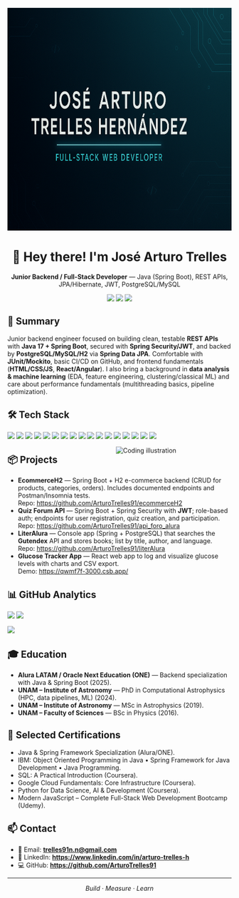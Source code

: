 <!-- Optional banner (recommended size: 1584×396) -->
<p align="center">
  <img src="assets/banner.png" alt="José Arturo Trelles — Backend / Full-Stack Developer" width="600" height = "500">
</p>

<h1 align="center">👋 Hey there! I'm José Arturo Trelles</h1>
<p align="center">
  <b>Junior Backend / Full-Stack Developer</b> — Java (Spring Boot), REST APIs, JPA/Hibernate, JWT, PostgreSQL/MySQL
</p>

<p align="center">
  <a href="mailto:trelles91n.n@gmail.com"><img src="https://img.shields.io/badge/Email-Contact-1f6feb?logo=gmail&logoColor=white"></a>
  <a href="https://www.linkedin.com/in/arturo-trelles-h"><img src="https://img.shields.io/badge/LinkedIn-Profile-0a66c2?logo=linkedin&logoColor=white"></a>
  <a href="https://github.com/ArturoTrelles91"><img src="https://img.shields.io/badge/GitHub-ArturoTrelles91-111?logo=github"></a>
</p>

## 🚀 Summary
Junior backend engineer focused on building clean, testable **REST APIs** with **Java 17 + Spring Boot**, secured with **Spring Security/JWT**, and backed by **PostgreSQL/MySQL/H2** via **Spring Data JPA**. Comfortable with **JUnit/Mockito**, basic CI/CD on GitHub, and frontend fundamentals (**HTML/CSS/JS**, **React/Angular**). I also bring a background in **data analysis & machine learning** (EDA, feature engineering, clustering/classical ML) and care about performance fundamentals (multithreading basics, pipeline optimization).

## 🛠 Tech Stack
<p>
  <img src="https://img.shields.io/badge/Java-007396?logo=java&logoColor=white">
  <img src="https://img.shields.io/badge/Spring%20Boot-6DB33F?logo=springboot&logoColor=white">
  <img src="https://img.shields.io/badge/Spring%20Security-6DB33F?logo=springsecurity&logoColor=white">
  <img src="https://img.shields.io/badge/JPA%2FHibernate-59666C?logo=hibernate&logoColor=white">
  <img src="https://img.shields.io/badge/REST%20APIs-111111?logo=fastapi&logoColor=white">
  <img src="https://img.shields.io/badge/JWT-000000?logo=jsonwebtokens&logoColor=white">
  <img src="https://img.shields.io/badge/PostgreSQL-336791?logo=postgresql&logoColor=white">
  <img src="https://img.shields.io/badge/MySQL-4479A1?logo=mysql&logoColor=white">
  <img src="https://img.shields.io/badge/H2%20Database-5A45FF">
  <img src="https://img.shields.io/badge/Node.js-339933?logo=nodedotjs&logoColor=white">
  <img src="https://img.shields.io/badge/Express-000000?logo=express&logoColor=white">
  <img src="https://img.shields.io/badge/React-20232A?logo=react&logoColor=61DAFB">
  <img src="https://img.shields.io/badge/Angular-DD0031?logo=angular&logoColor=white">
  <img src="https://img.shields.io/badge/Docker-2496ED?logo=docker&logoColor=white">
  <img src="https://img.shields.io/badge/Git-F05032?logo=git&logoColor=white">
  <img src="https://img.shields.io/badge/IntelliJ%20IDEA-000000?logo=intellijidea&logoColor=white">
  <img src="https://img.shields.io/badge/VS%20Code-007ACC?logo=visualstudiocode&logoColor=white">
</p>

<!-- Optional illustration on the right -->
<img align="right" src="assets/coder.png" width="260" alt="Coding illustration">

## 📦 Projects
- **EcommerceH2** — Spring Boot + H2 e-commerce backend (CRUD for products, categories, orders). Includes documented endpoints and Postman/Insomnia tests.  
  Repo: https://github.com/ArturoTrelles91/ecommerceH2
- **Quiz Forum API** — Spring Boot + Spring Security with **JWT**; role-based auth; endpoints for user registration, quiz creation, and participation.  
  Repo: https://github.com/ArturoTrelles91/api_foro_alura
- **LiterAlura** — Console app (Spring + PostgreSQL) that searches the **Gutendex** API and stores books; list by title, author, and language.  
  Repo: https://github.com/ArturoTrelles91/literAlura
- **Glucose Tracker App** — React web app to log and visualize glucose levels with charts and CSV export.  
  Demo: https://qwmf7f-3000.csb.app/

## 📊 GitHub Analytics
<p>
  <img src="https://github-readme-stats.vercel.app/api?username=ArturoTrelles91&show_icons=true&rank_icon=github" height="160">
  <img src="https://github-readme-stats.vercel.app/api/top-langs/?username=ArturoTrelles91&layout=compact&langs_count=8" height="160">
</p>
<p>
  <img src="https://streak-stats.demolab.com/?user=ArturoTrelles91" height="160">
</p>

## 🎓 Education
- **Alura LATAM / Oracle Next Education (ONE)** — Backend specialization with Java & Spring Boot (2025).  
- **UNAM – Institute of Astronomy** — PhD in Computational Astrophysics (HPC, data pipelines, ML) (2024).  
- **UNAM – Institute of Astronomy** — MSc in Astrophysics (2019).  
- **UNAM – Faculty of Sciences** — BSc in Physics (2016).

## 📜 Selected Certifications
- Java & Spring Framework Specialization (Alura/ONE).  
- IBM: Object Oriented Programming in Java • Spring Framework for Java Development • Java Programming.  
- SQL: A Practical Introduction (Coursera).  
- Google Cloud Fundamentals: Core Infrastructure (Coursera).  
- Python for Data Science, AI & Development (Coursera).  
- Modern JavaScript – Complete Full-Stack Web Development Bootcamp (Udemy).

## 📫 Contact
- 📧 Email: **trelles91n.n@gmail.com**  
- 🔗 LinkedIn: **https://www.linkedin.com/in/arturo-trelles-h**  
- 💻 GitHub: **https://github.com/ArturoTrelles91**

---

<p align="center"><i>Build · Measure · Learn</i></p>

